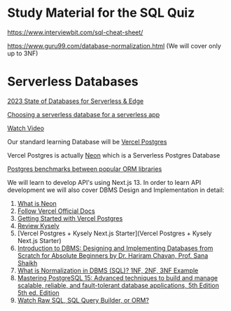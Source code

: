 # Study Material for the SQL Quiz

https://www.interviewbit.com/sql-cheat-sheet/

https://www.guru99.com/database-normalization.html (We will cover only up to 3NF)



# Serverless Databases

[2023 State of Databases for Serverless & Edge](https://leerob.io/blog/backend)

[Choosing a serverless database for a serverless app](https://gimenete.net/articles/choosing-serverless-database-for-serverless-app)

[Watch Video](https://www.youtube.com/watch?v=giOwMptqexk)

Our standard learning Database will be [Vercel Postgres](https://vercel.com/docs/storage/vercel-postgres)

Vercel Postgres is actually [Neon](https://neon.tech/) which is a Serverless Postgres Database

[Postgres benchmarks between popular ORM libraries](https://github.com/drizzle-team/drizzle-northwind-benchmarks-pg#sample-runs)

We will learn to develop API's using Next.js 13. In order to learn API development we will also cover DBMS Design and Implementation in detail:

1. [What is Neon](https://neon.tech/docs/introduction/about)
2. [Follow Vercel Official Docs](https://vercel.com/docs/storage/vercel-postgres)
3. [Getting Started with Vercel Postgres](https://vercel.com/docs/storage/vercel-postgres/quickstart)
4. [Review Kysely](https://koskimas.github.io/kysely/)
5. [Vercel Postgres + Kysely Next.js Starter](Vercel Postgres + Kysely Next.js Starter)
6. [Introduction to DBMS: Designing and Implementing Databases from Scratch for Absolute Beginners
by Dr. Hariram Chavan, Prof. Sana Shaikh](https://www.amazon.com/Introduction-DBMS-Designing-Implementing-Databases-ebook/dp/B09ZXGWLHW/ref=sr_1_1)
7. [What is Normalization in DBMS (SQL)? 1NF, 2NF, 3NF Example](
https://www.guru99.com/database-normalization.html)
8. [Mastering PostgreSQL 15: Advanced techniques to build and manage scalable, reliable, and fault-tolerant database applications, 5th Edition 5th ed. Edition](https://www.amazon.com/Mastering-PostgreSQL-techniques-fault-tolerant-applications/dp/1803248343/ref=sr_1_1)
9. [Watch Raw SQL, SQL Query Builder, or ORM?](https://www.youtube.com/watch?v=x1fCJ7sUXCM)



